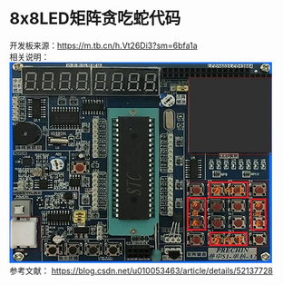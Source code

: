 # 8x8LED矩阵贪吃蛇代码

开发板来源：https://m.tb.cn/h.Vt26Di3?sm=6bfa1a <br/>
相关说明：<br/>
![avatar](https://github.com/wjh776a68/-51---2/blob/master/%E8%AF%B4%E6%98%8E.jpg?raw=true)
<br/>
参考文献： https://blog.csdn.net/u010053463/article/details/52137728 <br/>


